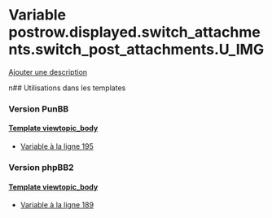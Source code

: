 # Variable postrow.displayed.switch_attachments.switch_post_attachments.U_IMG
[Ajouter une description](https://fa-tvars.appspot.com/postrow.displayed.switch_attachments.switch_post_attachments.U_IMG)

n## Utilisations dans les templates

### Version PunBB

#### [Template viewtopic_body](punbb/viewtopic_body.md)
* [Variable à la ligne 195](../punbb/viewtopic_body.tpl#L195)

### Version phpBB2

#### [Template viewtopic_body](subsilver/viewtopic_body.md)
* [Variable à la ligne 189](../subsilver/viewtopic_body.tpl#L189)